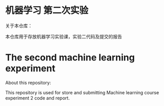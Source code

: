 # 机器学习 第二次实验

关于本仓库：

本仓库用于存放机器学习实验课，实验二代码及提交的报告

# The second machine learning experiment

About this repository:

This repository is used for store and submitting Machine learning course experiment 2 code and report.